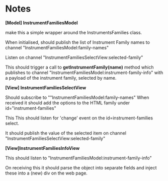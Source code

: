 Notes
=====

**[Model] InstrumentFamiliesModel**

make this a simple wrapper around the InstrumentsFamilies class.

When initialised, should publish the list of Instrument Family names to channel "InstrumentFamiliesModel:family-names"

Listen on channel "InstrumentFamiliesSelectView:selected-family"

This should trigger a call to **getInstrumentFamily(name)** method which publishes to channel "InstrumentFamiliesModel:instrument-family-info" with a payload of the instrument family, selected by name.


**[View] InstrumentFamiliesSelectView**

Should subscribe to ""InstrumentFamiliesModel:family-names"
When received it should add the options to the HTML family under id="instrument-families"

This
This should listen for 'change' event on the id=instrument-families select.

It should publish the value of the selected item on channel "InstrumentFamiliesSelectView:selected-family"

**[View]InstrumentFamiliesInfoView**

This should listen to "InstrumentFamiliesModel:instrument-family-info"

On receiving this it should parse the object into separate fields and inject these into a (new) div on the web page.
